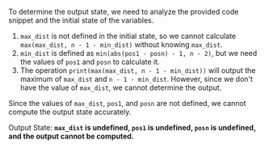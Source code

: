 To determine the output state, we need to analyze the provided code snippet and the initial state of the variables. 

1. `max_dist` is not defined in the initial state, so we cannot calculate `max(max_dist, n - 1 - min_dist)` without knowing `max_dist`.
2. `min_dist` is defined as `min(abs(pos1 - posn) - 1, n - 2)`, but we need the values of `pos1` and `posn` to calculate it.
3. The operation `print(max(max_dist, n - 1 - min_dist))` will output the maximum of `max_dist` and `n - 1 - min_dist`. However, since we don't have the value of `max_dist`, we cannot determine the output.

Since the values of `max_dist`, `pos1`, and `posn` are not defined, we cannot compute the output state accurately.

Output State: **`max_dist` is undefined, `pos1` is undefined, `posn` is undefined, and the output cannot be computed.**